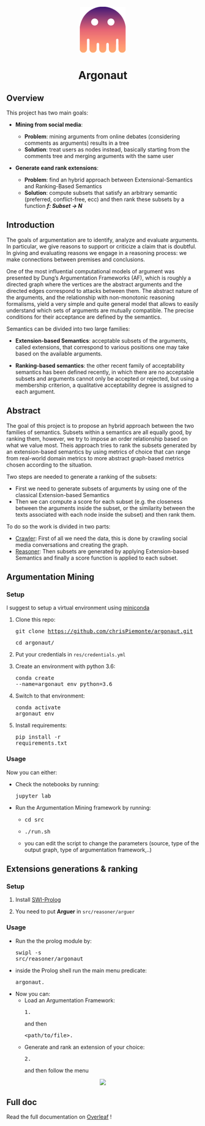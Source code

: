 <p align="center"> 
    <img src="https://raw.githubusercontent.com/chrisPiemonte/argonaut/master/res/img/argonaut.png" width="120"/> 
</p>

<h1 align="center"> Argonaut </h1>


## Overview
This project has two main goals:

- **Mining from social media**: 
  - **Problem**: mining arguments from online debates (considering comments as arguments) results in a tree
  - **Solution**: treat users as nodes instead, basically starting from the comments tree and merging arguments with the same user
  
- **Generate eand rank extensions**: 
  - **Problem**: find an hybrid approach between Extensional-Semantics and Ranking-Based Semantics
  - **Solution**: compute subsets that satisfy an arbitrary semantic (preferred, conflict-free, ecc) and then rank these subsets by a function **_f: Subset -> N_**

## Introduction

The goals of argumentation are to identify, analyze and evaluate arguments. In particular, we give reasons to support or criticize a claim that is doubtful. In giving and evaluating reasons we engage in a reasoning process: we make connections between premises and conclusions.

One of the most influential computational models of argument was presented by Dung’s Argumentation Frameworks (AF), which is roughly a directed graph where the vertices are the abstract arguments and the directed edges correspond to attacks between them. The abstract nature of the arguments, and the relationship with non-monotonic reasoning formalisms, yield a very simple and quite general model that allows to easily understand which sets of arguments are mutually compatible. The precise conditions for their acceptance are defined by the semantics. 

Semantics can be divided into two large families:
- **Extension-based Semantics**: acceptable subsets of the arguments, called extensions, that correspond to various positions one may take based on the available arguments. 

- **Ranking-based semantics**: the other recent family of acceptability semantics has been defined recently, in which there are no acceptable subsets and arguments cannot only be accepted or rejected, but using a membership criterion, a qualitative acceptability degree is assigned to each argument.


## Abstract

The goal of this project is to propose an hybrid approach between the two families of semantics. Subsets within a semantics are all equally good, by ranking them, however, we try to impose an order relationship based on what we value most. Theis approach tries to rank the subsets generated by an extension-based semantics by using metrics of choice that can range from real-world domain metrics to more abstract graph-based metrics chosen according to the situation. 

Two steps are needed to generate a ranking of the subsets:
- First we need to generate subsets of arguments by using one of the classical Extension-based Semantics
- Then we can compute a score for each subset (e.g. the closeness between the arguments inside the subset, or the similarity between the texts associated with each node inside the subset) and then rank them.



To do so the work is divided in two parts:

- [Crawler](#): First of all we need the data, this is done by crawling social media conversations and creating the graph.
- [Reasoner](#): Then subsets are generated by applying Extension-based Semantics and finally a score function is applied to each subset. 


## Argumentation Mining

### Setup
I suggest to setup a virtual environment using [miniconda](http://conda.pydata.org/miniconda.html)

1. Clone this repo:  <pre>git clone https://github.com/chrisPiemonte/argonaut.git</pre> <pre>cd argonaut/</pre>

2. Put your credentials in ```res/credentials.yml```

3. Create an environment with python 3.6: <pre>conda create --name=argonaut_env python=3.6</pre>

4. Switch to that environment: <pre>conda activate argonaut_env</pre>

5. Install requirements: <pre>pip install -r requirements.txt</pre>

### Usage
Now you can either:
- Check the notebooks by running: <pre>jupyter lab</pre>
- Run the Argumentation Mining framework by running: 
  - <pre>cd src</pre>
  - <pre>./run.sh</pre>
  - you can edit the script to change the parameters (source, type of the output graph, type of argumentation framework,..)

## Extensions generations & ranking
###  Setup
1. Install [SWI-Prolog](https://www.swi-prolog.org/download/stable)

2. You need to put **Arguer** in `src/reasoner/arguer`

### Usage
- Run the the prolog module by: <pre>swipl -s src/reasoner/argonaut</pre>
- inside the Prolog shell run the main menu predicate: <pre>argonaut.</pre>
- Now you can: 
  - Load an Argumentation Framework: <pre>1.</pre> and then <pre>\<path/to/file\>.</pre>
  - Generate and rank an extension of your choice: <pre>2.</pre> and then follow the menu

<p align="center"> 
    <img src="https://github.com/chrisPiemonte/argonaut/blob/master/res/img/walkthrough.gif?raw=true"/> 
</p>


## Full doc

Read the full documentation on [Overleaf](https://www.overleaf.com/read/qhhnggycrkfk) !
